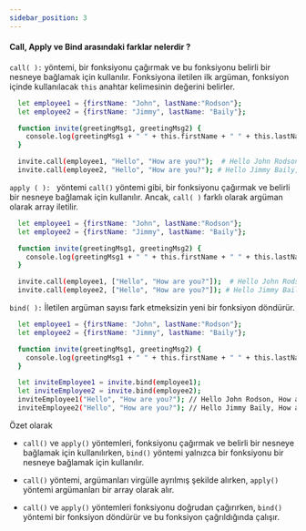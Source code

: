 ```yaml
---
sidebar_position: 3
---
```


#### Call, Apply ve Bind arasındaki farklar nelerdir ?

`call( ):` yöntemi, bir fonksiyonu çağırmak ve bu fonksiyonu belirli bir nesneye bağlamak için kullanılır. Fonksiyona iletilen ilk argüman, fonksiyon içinde kullanılacak `this` anahtar kelimesinin değerini belirler.

```bash
  let employee1 = {firstName: "John", lastName:"Rodson"};
  let employee2 = {firstName: "Jimmy", lastName: "Baily"};

  function invite(greetingMsg1, greetingMsg2) {
    console.log(greetingMsg1 + " " + this.firstName + " " + this.lastName + " ", + greetingMsg2);
  }

  invite.call(employee1, "Hello", "How are you?");  # Hello John Rodson, How are you?
  invite.call(employee2, "Hello", "How are you?"); # Hello Jimmy Baily, How are you?

```

`apply ( ): ` yöntemi `call()` yöntemi gibi, bir fonksiyonu çağırmak ve belirli bir nesneye bağlamak için kullanılır. Ancak, `call( )` farklı olarak argüman olarak array iletilir.

```bash
  let employee1 = {firstName: "John", lastName:"Rodson"};
  let employee2 = {firstName: "Jimmy", lastName: "Baily"};

  function invite(greetingMsg1, greetingMsg2) {
    console.log(greetingMsg1 + " " + this.firstName + " " + this.lastName + " ", + greetingMsg2);
  }

  invite.call(employee1, ["Hello", "How are you?"]);  # Hello John Rodson, How are you?
  invite.call(employee2, ["Hello", "How are you?"]); # Hello Jimmy Baily, How are you?

```

`bind( ):` İletilen argüman sayısı fark etmeksizin yeni bir fonksiyon döndürür.

```bash
  let employee1 = {firstName: "John", lastName:"Rodson"};
  let employee2 = {firstName: "Jimmy", lastName: "Baily"};

  function invite(greetingMsg1, greetingMsg2) {
    console.log(greetingMsg1 + " " + this.firstName + " " + this.lastName + " ", + greetingMsg2);
  }

  let inviteEmployee1 = invite.bind(employee1);
  let inviteEmployee2 = invite.bind(employee2);
  inviteEmployee1("Hello", "How are you?"); // Hello John Rodson, How are you?
  inviteEmployee2("Hello", "How are you?"); // Hello Jimmy Baily, How are you?

```

Özet olarak

- `call()` ve `apply()` yöntemleri, fonksiyonu çağırmak ve belirli bir nesneye bağlamak için kullanılırken, `bind()` yöntemi yalnızca bir fonksiyonu bir nesneye bağlamak için kullanılır.

- `call()` yöntemi, argümanları virgülle ayrılmış şekilde alırken, `apply()` yöntemi argümanları bir array olarak alır.

- `call()` ve `apply()` yöntemleri fonksiyonu doğrudan çağırırken, `bind()` yöntemi bir fonksiyon döndürür ve bu fonksiyon çağrıldığında çalışır.
